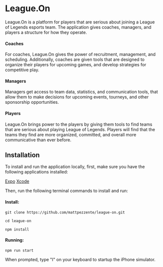 # League.On

League.On is a platform for players that are serious about joining a League of Legends esports team. The application gives coaches, managers, and players a structure for how they operate.

#### Coaches

For coaches, League.On gives the power of recruitment, management, and scheduling. Additionally, coaches are given tools that are designed to organize their players for upcoming games, and develop strategies for competitive play.

#### Managers

Managers get access to team data, statistics, and communication tools, that allow them to make decisions for upcoming events, tourneys, and other sponsorship opportunities.

#### Players

League.On brings power to the players by giving them tools to find teams that are serious about playing League of Legends. Players will find that the teams they find are more organized, committed, and overall more communicative than ever before. 

## Installation

To install and run the application locally, first, make sure you have the following applications installed:

[Expo](https://expo.io/)
[Xcode](https://developer.apple.com/xcode/)

Then, run the following terminal commands to install and run:

#### Install:
```
git clone https://github.com/mattpezzente/league-on.git
```
```
cd league-on
```
```
npm install
```

#### Running:
```
npm run start
```
When prompted, type "I" on your keyboard to startup the iPhone simulator. 



